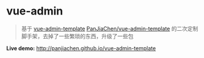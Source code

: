 # vue-admin

> 基于 [vue-admin-template](http://panjiachen.github.io/vue-admin-template) [PanJiaChen/vue-admin-template](https://github.com/PanJiaChen/vue-admin-template/) 的二次定制脚手架，去掉了一些繁琐的东西，升级了一些包

**Live demo:** http://panjiachen.github.io/vue-admin-template


